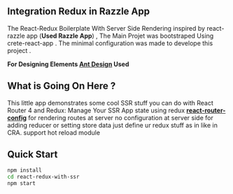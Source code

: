 ## Integration Redux in Razzle App

The React-Redux Boilerplate With Server Side Rendering inspired by react-razzle app (**Used Razzle App**) , The Main Projet was bootstraped Using crete-react-app . The minimal configuration was made to develope this project .

**For Designing Elements [Ant Design](https://ant.design/docs/react/introduce) Used**

## What is Going On Here ?

This little app demonstrates some cool SSR stuff you can do with React Router 4 and Redux:
Manage Your SSR App state using redux
**[react-router-config](https://www.npmjs.com/package/react-router-config)** for rendering routes at server 
no configuration at server side for adding reducer or setting store data just define ur redux stuff as in like in CRA.
support hot reload module 

## Quick Start

```bash
npm install
cd react-redux-with-ssr
npm start
```
